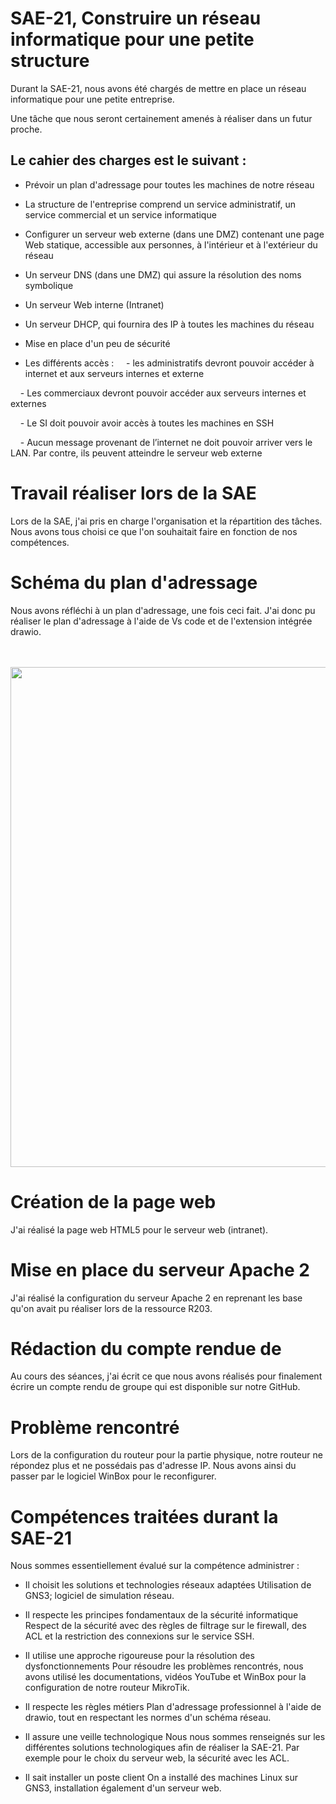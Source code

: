 # SAE-21, Construire un réseau informatique pour une petite structure
Durant la SAE-21, nous avons été chargés de mettre en place un réseau informatique pour une petite entreprise. 

Une tâche que nous seront certainement amenés à réaliser dans un futur proche.


## Le cahier des charges est le suivant :
- Prévoir un plan d'adressage pour toutes les machines de notre réseau

- La structure de l'entreprise comprend un service administratif, un service commercial et un service informatique

- Configurer un serveur web externe (dans une DMZ) contenant une page Web statique, accessible aux personnes, à l'intérieur et à l'extérieur du réseau

- Un serveur DNS (dans une DMZ) qui assure la résolution des noms symbolique

- Un serveur Web interne (Intranet)

- Un serveur DHCP, qui fournira des IP à toutes les machines du réseau

- Mise en place d'un peu de sécurité

- Les différents accès : 
    - les administratifs devront pouvoir accéder à internet et aux serveurs internes et externe

    - Les commerciaux devront pouvoir accéder aux serveurs internes et externes

    - Le SI doit pouvoir avoir accès à toutes les machines en SSH

    - Aucun message provenant de l’internet ne doit pouvoir arriver vers le LAN. Par contre, ils peuvent atteindre le serveur web externe

# Travail réaliser lors de la SAE
Lors de la SAE, j'ai pris en charge l'organisation et la répartition des tâches. Nous avons tous choisi ce que l'on souhaitait faire en fonction de nos compétences.

# Schéma du plan d'adressage
Nous avons réfléchi à un plan d'adressage, une fois ceci fait. J'ai donc pu réaliser le plan d'adressage à l'aide de Vs code et de l'extension intégrée drawio.

</br>
 
<img src="https://github.com/Abdessabourbaali/SAE21-Construire-un-reseau-informatique-pour-une-petite-structure-BAALI_RAZZAKI_CAPELLE/blob/main/SAE-21/Plan_Addressage.png" style="width: 800px">

</br>

# Création de la page web
J'ai réalisé la page web HTML5 pour le serveur web (intranet).

# Mise en place du serveur Apache 2
J'ai réalisé la configuration du serveur Apache 2 en reprenant les base qu'on avait pu réaliser lors de la ressource R203.

# Rédaction du compte rendue de 
Au cours des séances, j'ai écrit ce que nous avons réalisés pour finalement écrire un compte rendu de groupe qui est disponible sur notre GitHub.

# Problème rencontré
Lors de la configuration du routeur pour la partie physique, notre routeur ne répondez plus et ne possédais pas d'adresse IP. Nous avons ainsi du passer par le logiciel WinBox pour le reconfigurer.

# Compétences traitées durant la SAE-21
Nous sommes essentiellement évalué sur la compétence administrer :

- Il choisit les solutions et technologies réseaux adaptées
Utilisation de GNS3; logiciel de simulation réseau.

- Il respecte les principes fondamentaux de la sécurité informatique
Respect de la sécurité avec des règles de filtrage sur le firewall, des ACL et la restriction des connexions sur le service SSH.

- Il utilise une approche rigoureuse pour la résolution des dysfonctionnements
Pour résoudre les problèmes rencontrés, nous avons utilisé les documentations, vidéos YouTube et WinBox pour la configuration de notre routeur MikroTik.

- Il respecte les règles métiers
Plan d'adressage professionnel à l'aide de drawio, tout en respectant les normes d'un schéma réseau.

- Il assure une veille technologique
Nous nous sommes renseignés sur les différentes solutions technologiques afin de réaliser la SAE-21. Par exemple pour le choix du serveur web, la sécurité avec les ACL.

- Il sait installer un poste client
On a installé des machines Linux sur GNS3, installation également d'un serveur web.